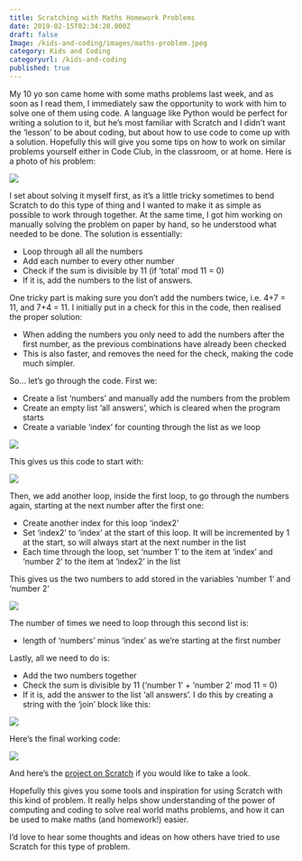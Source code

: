 ```yaml
---
title: Scratching with Maths Homework Problems
date: 2019-02-15T02:34:20.000Z
draft: false
Image: /kids-and-coding/images/maths-problem.jpeg
category: Kids and Coding
categoryurl: /kids-and-coding
published: true
---
```

My 10 yo son came home with some maths problems last week, and as soon as I read them, I immediately saw the opportunity to work with him to solve one of them using code.
A language like Python would be perfect for writing a solution to it, but he’s most familiar with Scratch and I didn’t want the ‘lesson’ to be about coding, but about how to use code to come up with a solution.
Hopefully this will give you some tips on how to work on similar problems yourself either in Code Club, in the classroom, or at home.
Here is a photo of his problem:

![](/kids-and-coding/images/maths-problem.jpeg)

I set about solving it myself first, as it’s a little tricky sometimes to bend Scratch to do this type of thing and I wanted to make it as simple as possible to work through together.
At the same time, I got him working on manually solving the problem on paper by hand, so he understood what needed to be done.
The solution is essentially:
 
- Loop through all all the numbers
- Add each number to every other number
- Check if the sum is divisible by 11 (if ‘total’ mod 11 = 0)
- If it is, add the numbers to the list of answers.

One tricky part is making sure you don’t add the numbers twice, i.e. 4+7 = 11, and 7+4 = 11. I initially put in a check for this in the code, then realised the proper solution:

- When adding the numbers you only need to add the numbers after the first number, as the previous combinations have already been checked
- This is also faster, and removes the need for the check, making the code much simpler.

So… let’s go through the code. First we:

- Create a list ‘numbers’ and manually add the numbers from the problem
- Create an empty list ‘all answers’, which is cleared when the program starts
- Create a variable ‘index’ for counting through the list as we loop

![](/kids-and-coding/images/numbers-list.png)

This gives us this code to start with:

![](/kids-and-coding/images/maths-code-1.png)

Then, we add another loop, inside the first loop, to go through the numbers again, starting at the next number after the first one:

- Create another index for this loop ‘index2’
- Set ‘index2’ to ‘index’ at the start of this loop. It will be incremented by 1 at the start, so will always start at the next number in the list
- Each time through the loop, set ‘number 1’ to the item at ‘index’ and ‘number 2’ to the item at ‘index2’ in the list

This gives us the two numbers to add stored in the variables ‘number 1’ and ‘number 2’

![](/kids-and-coding/images/maths-code-2.png)

The number of times we need to loop through this second list is:

- length of ‘numbers’ minus ‘index’ as we’re starting at the first number

Lastly, all we need to do is:

- Add the two numbers together
- Check the sum is divisible by 11 (‘number 1’ + ‘number 2’ mod 11 = 0)
- If it is, add the answer to the list ‘all answers’. I do this by creating a string with the ‘join’ block like this:

![](/kids-and-coding/images/maths-code-3.png)

Here’s the final working code:

![](/kids-and-coding/images/maths-code-4.png)

And here’s the [project on Scratch](https://scratch.mit.edu/projects/286164050/) if you would like to take a look.

Hopefully this gives you some tools and inspiration for using Scratch with this kind of problem. It really helps show understanding of the power of computing and coding to solve real world maths problems, and how it can be used to make maths (and homework!) easier.

I’d love to hear some thoughts and ideas on how others have tried to use Scratch for this type of problem.